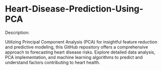 # Heart-Disease-Prediction-Using-PCA

Description:

Utilizing Principal Component Analysis (PCA) for insightful feature reduction and predictive modeling, this GitHub repository offers a comprehensive approach to forecasting heart disease risks. Explore detailed data analysis, PCA implementation, and machine learning algorithms to predict and understand factors contributing to heart health.
